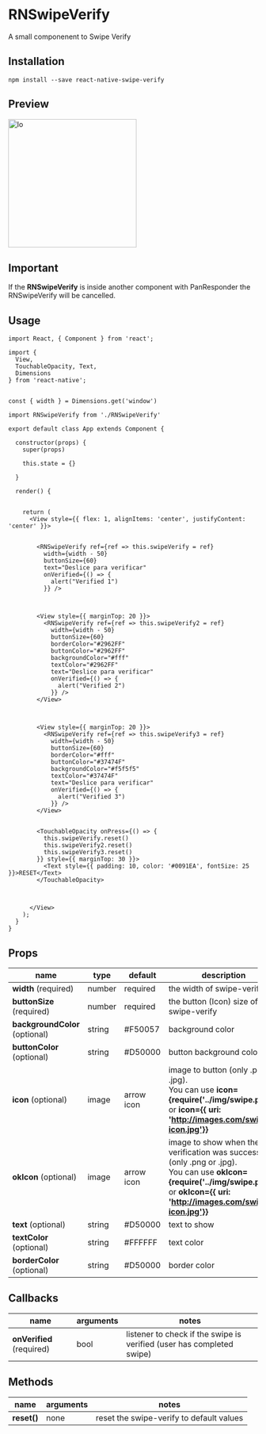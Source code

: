RNSwipeVerify
=========

A small componenent to Swipe Verify

## Installation

  `npm install --save react-native-swipe-verify`

## Preview


<img width="259" alt="lo" src="https://user-images.githubusercontent.com/15864336/48955616-ba636900-ef1c-11e8-915b-5fa53939ffb3.png"> 


## Important
If the **RNSwipeVerify** is inside another component with PanResponder the  RNSwipeVerify will be cancelled.


## Usage


```JSX
import React, { Component } from 'react';

import {
  View,
  TouchableOpacity, Text,
  Dimensions
} from 'react-native';


const { width } = Dimensions.get('window')

import RNSwipeVerify from './RNSwipeVerify'

export default class App extends Component {

  constructor(props) {
    super(props)

    this.state = {}

  }

  render() {


    return (
      <View style={{ flex: 1, alignItems: 'center', justifyContent: 'center' }}>


        <RNSwipeVerify ref={ref => this.swipeVerify = ref}
          width={width - 50}
          buttonSize={60}
          text="Deslice para verificar"
          onVerified={() => {
            alert("Verified 1")
          }} />



        <View style={{ marginTop: 20 }}>
          <RNSwipeVerify ref={ref => this.swipeVerify2 = ref}
            width={width - 50}
            buttonSize={60}
            borderColor="#2962FF"
            buttonColor="#2962FF"
            backgroundColor="#fff"
            textColor="#2962FF"
            text="Deslice para verificar"
            onVerified={() => {
              alert("Verified 2")
            }} />
        </View>



        <View style={{ marginTop: 20 }}>
          <RNSwipeVerify ref={ref => this.swipeVerify3 = ref}
            width={width - 50}
            buttonSize={60}
            borderColor="#fff"
            buttonColor="#37474F"
            backgroundColor="#f5f5f5"
            textColor="#37474F"
            text="Deslice para verificar"
            onVerified={() => {
              alert("Verified 3")
            }} />
        </View>


        <TouchableOpacity onPress={() => {
          this.swipeVerify.reset()
          this.swipeVerify2.reset()
          this.swipeVerify3.reset()
        }} style={{ marginTop: 30 }}>
          <Text style={{ padding: 10, color: '#0091EA', fontSize: 25 }}>RESET</Text>
        </TouchableOpacity>



      </View>
    );
  }
}
```


## Props
| name | type | default | description |
| --- | --- | --- | --- |
| **width** (required) | number | required | the width of swipe-verify |
| **buttonSize** (required) | number | required | the button (Icon) size of swipe-verify |
| **backgroundColor** (optional) | string | #F50057 | background color |
| **buttonColor** (optional) | string | #D50000 | button background color |
| **icon** (optional) | image | arrow icon | image to button (only .png or .jpg).<br> You can use  **icon={require('../img/swipe.png')}**    or  **icon={{ uri: 'http://images.com/swipe-icon.jpg'}}** |
| **okIcon** (optional) | image | arrow icon | image to show when the verification was successful (only .png or .jpg).<br> You can use  **okIcon={require('../img/swipe.png')}**    or  **okIcon={{ uri: 'http://images.com/swipe-icon.jpg'}}** |
| **text** (optional) | string | #D50000 | text to show |
| **textColor** (optional) | string | #FFFFFF | text color |
| **borderColor** (optional) | string | #D50000 | border color |



## Callbacks

| name | arguments | notes |
| --- | --- | --- |
| **onVerified** (required) | bool | listener to check if the swipe is verified (user has completed swipe) |



## Methods

| name | arguments | notes |
| --- | --- | --- |
| **reset()** | none | reset the swipe-verify to default values |